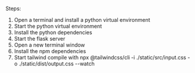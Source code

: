 Steps:
1. Open a terminal and install a python virtual environment
2. Start the python virtual environment
3. Install the python dependencies
4. Start the flask server
5. Open a new terminal window
6. Install the npm dependencies
7. Start tailwind compile with npx @tailwindcss/cli -i ./static/src/input.css -o ./static/dist/output.css --watch
